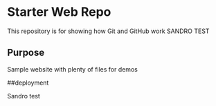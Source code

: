 # Starter Web Repo

This repository is for showing how Git and GitHub work SANDRO TEST

## Purpose

Sample website with plenty of files for demos

##deployment

Sandro test